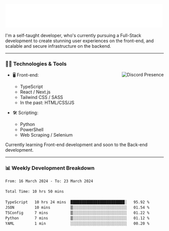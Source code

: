 <img src="assets/wave.svg" alt=":wave:" />

I'm a self-taught developer, who's currently pursuing a Full-Stack development to create stunning user experiences on the front-end, and scalable and secure infrastructure on the backend.

---

### 🧑‍💻 Technologies & Tools

<a href="https://discord.com/users/414304208649453568" target="_blank" rel="nofollow">
   <img src="https://lanyard-profile-readme.vercel.app/api/414304208649453568?idleMessage=Probably%20doing%20something%20else..." alt="Discord Presence" align="right">
</a>

- 🖥️ Front-end:

  - TypeScript
  - React / Next.js
  - Tailwind CSS / SASS
  - In the past: HTML/CSS/JS

- 🛠 Scripting:

  - Python
  - PowerShell
  - Web Scraping / Selenium

Currently learning Front-end development and soon to the Back-end development.

---

### 📊 Weekly Development Breakdown

<!-- ![ccrsxx's GitHub Stats](https://github-readme-stats.vercel.app/api?username=ccrsxx&count_private=true&theme=tokyonight) -->
<!-- ![ccrsxx's Top Langs](https://github-readme-stats.vercel.app/api/top-langs/?username=ccrsxx&hide=lua,java,html&theme=tokyonight) -->

<!--START_SECTION:waka-->

```txt
From: 16 March 2024 - To: 23 March 2024

Total Time: 10 hrs 50 mins

TypeScript   10 hrs 24 mins  ████████████████████████░   95.92 %
JSON         10 mins         ▒░░░░░░░░░░░░░░░░░░░░░░░░   01.54 %
TSConfig     7 mins          ▒░░░░░░░░░░░░░░░░░░░░░░░░   01.22 %
Python       7 mins          ▒░░░░░░░░░░░░░░░░░░░░░░░░   01.12 %
YAML         1 min           ░░░░░░░░░░░░░░░░░░░░░░░░░   00.20 %
```

<!--END_SECTION:waka-->
